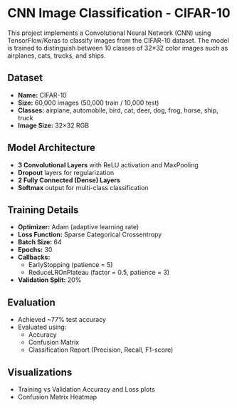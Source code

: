 # CNN Image Classification - CIFAR-10

This project implements a Convolutional Neural Network (CNN) using TensorFlow/Keras to classify images from the CIFAR-10 dataset. The model is trained to distinguish between 10 classes of 32×32 color images such as airplanes, cats, trucks, and ships.

## Dataset
- **Name:** CIFAR-10
- **Size:** 60,000 images (50,000 train / 10,000 test)
- **Classes:** airplane, automobile, bird, cat, deer, dog, frog, horse, ship, truck
- **Image Size:** 32×32 RGB

## Model Architecture
- **3 Convolutional Layers** with ReLU activation and MaxPooling
- **Dropout** layers for regularization
- **2 Fully Connected (Dense) Layers**
- **Softmax** output for multi-class classification

## Training Details
- **Optimizer:** Adam (adaptive learning rate)
- **Loss Function:** Sparse Categorical Crossentropy
- **Batch Size:** 64
- **Epochs:** 30
- **Callbacks:**
  - EarlyStopping (patience = 5)
  - ReduceLROnPlateau (factor = 0.5, patience = 3)
- **Validation Split:** 20%

## Evaluation
- Achieved ~77% test accuracy
- Evaluated using:
  - Accuracy
  - Confusion Matrix
  - Classification Report (Precision, Recall, F1-score)

## Visualizations
- Training vs Validation Accuracy and Loss plots
- Confusion Matrix Heatmap
